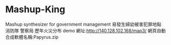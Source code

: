 # Mashup-King
Mashup synthesizer for government management
易發生婦幼被害犯罪地點
消防隊
警察局
歷年火災分布
demo 網址:http://140.128.102.168/map3/
網頁自動合成軟體名稱:Papyrus.zip
